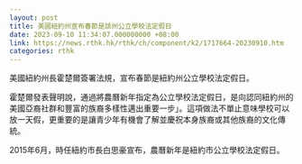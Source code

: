 ```yaml
---
layout: post
title: 美國紐約州宣布春節是該州公立學校法定假日
date: 2023-09-10 11:34:07.000000000 +08:00
link: https://news.rthk.hk/rthk/ch/component/k2/1717664-20230910.htm
categories: rthk
---
```


美國紐約州長霍楚爾簽署法規，宣布春節是紐約州公立學校法定假日。

霍楚爾發表聲明說，通過將農曆新年指定為公立學校法定假日，是向認同紐約州的美國亞裔社群和豐富的族裔多樣性邁出重要一步」。這項做法不單止意味學校可以放一天假，更重要的是讓青少年有機會了解並慶祝本身族裔或其他族裔的文化傳統。

2015年6月，時任紐約市長白思豪宣布，農曆新年是紐約市公立學校法定假日。
